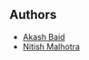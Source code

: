 ## Authors

* [Akash Baid](mailto:akash_baid@affirmednetworks.com)
* [Nitish Malhotra](mailto:nitish_malhotra@affirmednetworks.com)
